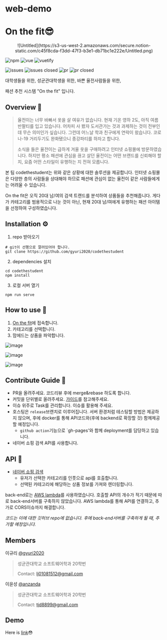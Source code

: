 # web-demo

# On the fit😎

<p align="center">
![Untitled](https://s3-us-west-2.amazonaws.com/secure.notion-static.com/c45f8cda-f3dd-47f3-b3e1-db71bc1e222e/Untitled.png)

</p>
<p align="center">

![npm](https://img.shields.io/badge/npm-7.20.1-blue)
![vue](https://img.shields.io/badge/Vue-2.6.11-green)
![vuetify](https://img.shields.io/badge/Vuetify-2.4.0-9cf)


![issues](https://img.shields.io/github/issues/gyuri2020/codethestudent)
![issues closed](https://img.shields.io/github/issues-closed/gyuri2020/codethestudent)
![pr](https://img.shields.io/github/issues-pr/gyuri2020/codethestudent)
![pr closed](https://img.shields.io/github/issues-pr-closed/gyuri2020/codethestudent)

</p>

대학생들을 위한, 성균관대학생을 위한, 바쁜 율전사람들을 위한,

패션 추천 시스템 "On the fit" 입니다.


## Overview 👋

>율전이는 너무 바빠서 옷을 살 여유가 없습니다. 현재 기온 영하 2도, 아직 여름 반팔티를 입고 있습니다. 어차피 사 봤자 도서관가는 것과 과제하는 것이 전부인데 무슨 의미인가 싶습니다. 그런데 어느날 학과 친구에게 연락이 왔습니다. 코로나-19 거리두기도 완화됐으니 종강파티를 하자고 합니다. 
>
>소식을 들은 율전이는 급하게 겨울 옷을 구매하려고 인터넷 쇼핑몰에 방문하였습니다. 하지만 평소 패션에 관심을 끊고 살던 율전이는 어떤 브랜드를 신뢰해야 할 지, 요즘 어떤 스타일이 유행하는 지 전혀 모릅니다.

본 팀 codethestudent는 위와 같은 상황에 대한 솔루션을 제공합니다. 인터넷 쇼핑몰은 다양한 층의 사람들을 상대해야 하므로 패션에 관심이 없는 율전이 같은 사람들에게는 어려울 수 있습니다. 

On the fit은 오직 20대 남/여의 검색 트랜드를 분석하여 상품들을 추천해줍니다. 게다가 카테고리를 범용적으로 나눈 것이 아닌, 현재 20대 남/여에게 유행하는 패션 아이템을 선정하여 구성하였습니다.

## Installation ⚙

1. repo 받아오기
```
# git이 선행으로 깔려있어야 합니다.
git clone https://github.com/gyuri2020/codethestudent
```
2. dependencies 설치
```
cd codethestudent
npm install
```
3. 로컬 서버 열기
```
npm run serve
```

## How to use 🤔

1. [On the fit](https://gyuri2020.github.io/codethestudent/)에 접속합니다.
2. 카테고리를 선택합니다.
3. 맘에드는 상품을 파악합니다.

![image](https://user-images.githubusercontent.com/79851762/143767170-753c4b1e-0b10-4341-8d72-d26470db63af.png)

![image](https://user-images.githubusercontent.com/79851762/143767230-81e40394-8d61-44f4-bbc2-1e1fea6422e6.png)

![image](https://user-images.githubusercontent.com/79851762/143767263-f7cabc58-0caf-46a1-afb6-ee3692e41ca1.png)
  
## Contribute Guide 🚩

+ PR을 올려주세요. 코드리뷰 후에 merge&rebase 하도록 합니다.
+ 커밋을 단위별로 올려주세요. [가이드](https://tech.10000lab.xyz/git/git-commit-discipline.html)를 참고해주세요.
+ 이슈 위주로 Task를 관리합니다. 이슈를 활용해 주세요.
+ 호스팅은 `release`브랜치로 이루어집니다. 서버 환경처럼 테스팅할 방법은 제공하지 않으며, 후에 docker를 통해 API코드와(후에 backend로 확장할 것) 함께제공할 예정입니다.
  + `github action`기능으로 `gh-pages'와 함께 deployment를 담당하고 있습니다.
+ 네이버 쇼핑 검색 API를 사용합니다.
  
## API 🌉

- [네이버 쇼핑 검색](https://developers.naver.com/products/service-api/search/search.md)
  - 유저가 선택한 카테고리를 인풋으로 api를 호출합니다.
  - 선택된 카테고리에 해당하는 상품 정보를 가져와 렌더링합니다.

back-end로는 [AWS lambda](https://aws.amazon.com/ko/lambda/)를 사용하였습니다. 호출할 API의 개수가 적기 때문에 따로 back-end서버를 구축하지 않았습니다. AWS lambda를 통해 API를 연결하고, 추가로 CORS이슈까지 해결합니다.

*코드는 이에 대한 깃허브 repo에 없습니다. 후에 back-end서버를 구축하게 될 때, 추가할 예정입니다.*

## Members

이규리 [@gyuri2020](https://github.com/gyuri2020)
> 성균관대학교 소프트웨어학과 20학번
> 
> Contact: lj01081512@gmail.com

이윤성 [@anzanda](https://github.com/anzanda)
> 성균관대학교 소프트웨어학과 20학번
> 
> Contact: tjd8899@gmail.com

## Demo

Here is [link](https://youtu.be/WiSgzTOSgPI)😳
